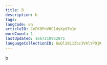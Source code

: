 ```yaml
---
title: B
description: b
tags: 
langCode: en
articleID: CeFKBPnVRC1dyXpdTn1n
wordCount: 1
lastUpdated: 1667210962871
languageCollectionID: 8wQl20L1ZbzJV4lYPOjK
---
```


b
